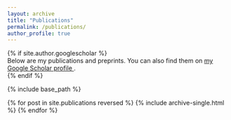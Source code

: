 ```yaml
---
layout: archive
title: "Publications"
permalink: /publications/
author_profile: true
---
```

<section class="site-section">
{% if site.author.googlescholar %}
  <div class="wordwrap">
    Below are my publications and preprints. You can also find them on
    <a href="https://scholar.google.com/citations?user=Uph8rcwAAAAJ&hl=en&oi=ao">
      my Google Scholar profile
    </a>.
  </div>
{% endif %}

{% include base_path %}

<div class="publications-grid">
  {% for post in site.publications reversed %}
    {% include archive-single.html %}
  {% endfor %}
</div>
</section>
